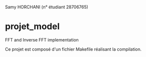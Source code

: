 Samy HORCHANI (n° étudiant 28706765)
# projet_model
FFT and Inverse FFT implementation

Ce projet est composé d'un fichier Makefile réalisant la compilation.

